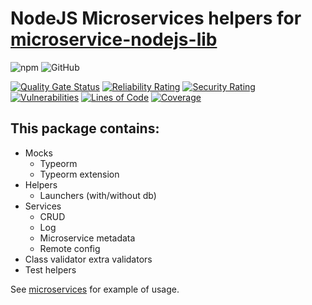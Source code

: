 # NodeJS Microservices helpers for [microservice-nodejs-lib](https://github.com/Lomray-Software/microservice-nodejs-lib)

![npm](https://img.shields.io/npm/v/@lomray/microservice-helpers)
![GitHub](https://img.shields.io/github/license/Lomray-Software/microservice-helpers)

[![Quality Gate Status](https://sonarcloud.io/api/project_badges/measure?project=Lomray-Software_microservice-helpers&metric=alert_status)](https://sonarcloud.io/summary/new_code?id=Lomray-Software_microservice-helpers)
[![Reliability Rating](https://sonarcloud.io/api/project_badges/measure?project=Lomray-Software_microservice-helpers&metric=reliability_rating)](https://sonarcloud.io/summary/new_code?id=Lomray-Software_microservice-helpers)
[![Security Rating](https://sonarcloud.io/api/project_badges/measure?project=Lomray-Software_microservice-helpers&metric=security_rating)](https://sonarcloud.io/summary/new_code?id=Lomray-Software_microservice-helpers)
[![Vulnerabilities](https://sonarcloud.io/api/project_badges/measure?project=Lomray-Software_microservice-helpers&metric=vulnerabilities)](https://sonarcloud.io/summary/new_code?id=Lomray-Software_microservice-helpers)
[![Lines of Code](https://sonarcloud.io/api/project_badges/measure?project=Lomray-Software_microservice-helpers&metric=ncloc)](https://sonarcloud.io/summary/new_code?id=Lomray-Software_microservice-helpers)
[![Coverage](https://sonarcloud.io/api/project_badges/measure?project=Lomray-Software_microservice-helpers&metric=coverage)](https://sonarcloud.io/summary/new_code?id=Lomray-Software_microservice-helpers)

## This package contains:
 - Mocks
    - Typeorm
    - Typeorm extension
 - Helpers
    - Launchers (with/without db)
 - Services
    - CRUD
    - Log
    - Microservice metadata
    - Remote config
 - Class validator extra validators
 - Test helpers

See [microservices](https://github.com/Lomray-Software/microservices) for example of usage.
